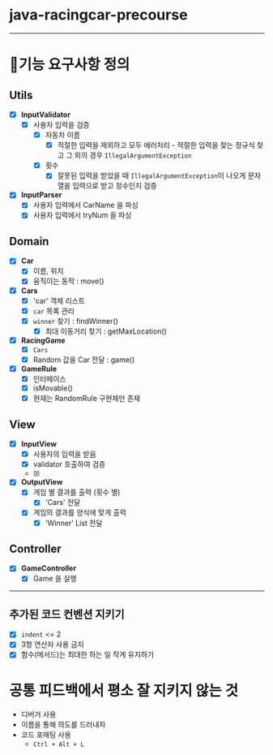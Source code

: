 # java-racingcar-precourse

---
# 👷기능 요구사항 정의
## Utils
- [x] **InputValidator**
  - [x] 사용자 입력을 검증
    - [x] 자동차 이름
      - [x] 적절한 입력을 제외하고 모두 에러처리 - 적절한 입력을 찾는 정규식 찾고 그 외의 경우 `IllegalArgumentException`
    - [x] 횟수
      - [x] 잘못된 입력을 받았을 때 `IllegalArgumentException`이 나오게 문자열을 입력으로 받고 정수인지 검증
- [x] **InputParser**
  - [x] 사용자 입력에서 CarName 을 파싱
  - [x] 사용자 입력에서 tryNum 을 파싱
## Domain
- [x] **Car**
  - [x] 이름, 위치
  - [x] 움직이는 동작 : move()
- [x] **Cars**
  - [x] 'car' 객체 리스트
  - [x] `car` 목록 관리
  - [x] `winner` 찾기  : findWinner()
     -[x] 최대 이동거리 찾기 : getMaxLocation()
- [x] **RacingGame**
  - [x] `Cars` 
  - [x] Random 값을 Car 전달 : game() 
- [x] **GameRule**
  - [x] 인터페이스
  - [x] isMovable()
  - [x] 현재는 RandomRule 구현체만 존재
## View
- [x] **InputView**
  - [x] 사용자의 입력을 받음
  - [x] validator 호출하여 검증
  - [x] 
- [x] **OutputView**
  - [x] 게임 별 결과를 출력 (횟수 별)
    - [x] 'Cars' 전달
  - [x] 게임의 결과를 양식에 맞게 출력
    - [x] 'Winner' List 전달

## Controller
- [x] **GameController**
  - [x] Game 을 실행

---

## 추가된 코드 컨벤션 지키기
-[x] `indent` <= 2 
-[x] 3항 연산자 사용 금지
-[x] 함수(메서드)는 최대한 하는 일 작게 유지하기

# 공통 피드백에서 평소 잘 지키지 않는 것
- 디버거 사용
- 이름을 통해 의도를 드러내자
- 코드 포매팅 사용
  - `Ctrl + Alt + L`